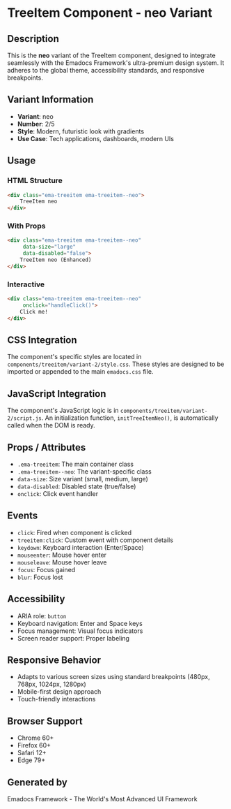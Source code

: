 # TreeItem Component - neo Variant

## Description
This is the **neo** variant of the TreeItem component, designed to integrate seamlessly with the Emadocs Framework's ultra-premium design system. It adheres to the global theme, accessibility standards, and responsive breakpoints.

## Variant Information
- **Variant**: neo
- **Number**: 2/5
- **Style**: Modern, futuristic look with gradients
- **Use Case**: Tech applications, dashboards, modern UIs

## Usage

### HTML Structure
```html
<div class="ema-treeitem ema-treeitem--neo">
    TreeItem neo
</div>
```

### With Props
```html
<div class="ema-treeitem ema-treeitem--neo" 
     data-size="large" 
     data-disabled="false">
    TreeItem neo (Enhanced)
</div>
```

### Interactive
```html
<div class="ema-treeitem ema-treeitem--neo" 
     onclick="handleClick()">
    Click me!
</div>
```

## CSS Integration
The component's specific styles are located in `components/treeitem/variant-2/style.css`. These styles are designed to be imported or appended to the main `emadocs.css` file.

## JavaScript Integration
The component's JavaScript logic is in `components/treeitem/variant-2/script.js`. An initialization function, `initTreeItemNeo()`, is automatically called when the DOM is ready.

## Props / Attributes
- `.ema-treeitem`: The main container class
- `.ema-treeitem--neo`: The variant-specific class
- `data-size`: Size variant (small, medium, large)
- `data-disabled`: Disabled state (true/false)
- `onclick`: Click event handler

## Events
- `click`: Fired when component is clicked
- `treeitem:click`: Custom event with component details
- `keydown`: Keyboard interaction (Enter/Space)
- `mouseenter`: Mouse hover enter
- `mouseleave`: Mouse hover leave
- `focus`: Focus gained
- `blur`: Focus lost

## Accessibility
- ARIA role: `button`
- Keyboard navigation: Enter and Space keys
- Focus management: Visual focus indicators
- Screen reader support: Proper labeling

## Responsive Behavior
- Adapts to various screen sizes using standard breakpoints (480px, 768px, 1024px, 1280px)
- Mobile-first design approach
- Touch-friendly interactions

## Browser Support
- Chrome 60+
- Firefox 60+
- Safari 12+
- Edge 79+

## Generated by
Emadocs Framework - The World's Most Advanced UI Framework

